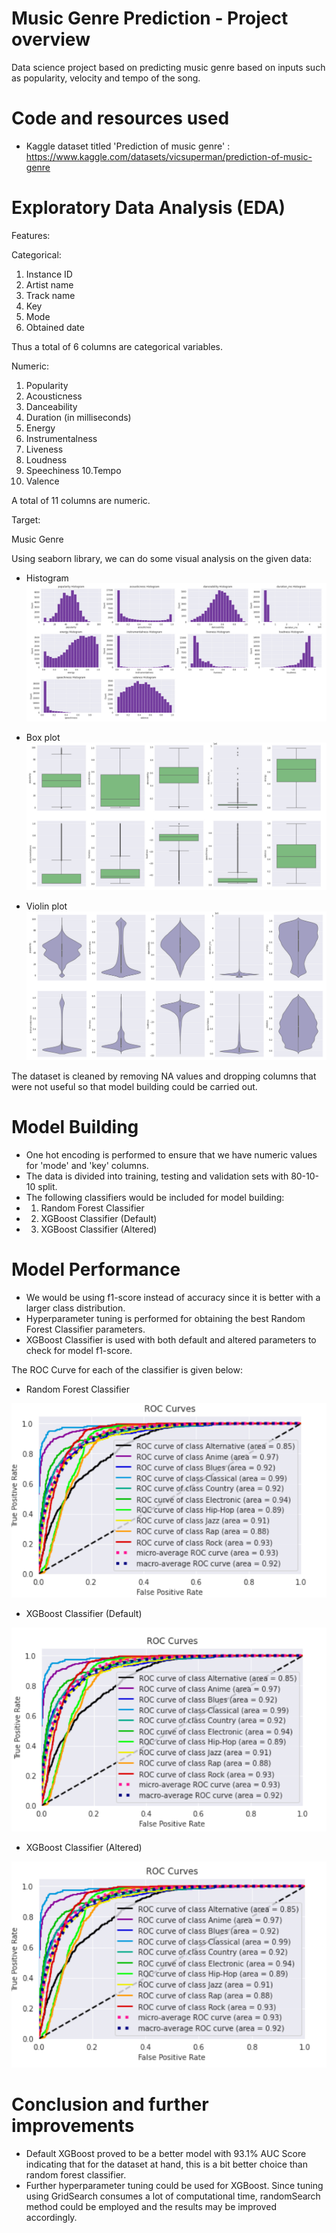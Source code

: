 # Music Genre Prediction - Project overview
Data science project based on predicting music genre based on inputs such as popularity, velocity and tempo of the song.

# Code and resources used
* Kaggle dataset titled 'Prediction of music genre' : https://www.kaggle.com/datasets/vicsuperman/prediction-of-music-genre 

# Exploratory Data Analysis (EDA)
Features:

Categorical:

1. Instance ID
2. Artist name
3. Track name
4. Key
5. Mode
6. Obtained date

Thus a total of 6 columns are categorical variables.

Numeric:

1. Popularity
2. Acousticness
3. Danceability
4. Duration (in milliseconds)
5. Energy
6. Instrumentalness
7. Liveness
8. Loudness
9. Speechiness
10.Tempo
11. Valence

A total of 11 columns are numeric.

Target:

Music Genre

Using seaborn library, we can do some visual analysis on the given data:

* Histogram
![alt_text](https://github.com/ipieren/Music-genre-prediction/blob/main/img/histogram.PNG)

* Box plot
![alt_text](https://github.com/ipieren/Music-genre-prediction/blob/main/img/boxplot.PNG)

* Violin plot
![alt_text](https://github.com/ipieren/Music-genre-prediction/blob/main/img/violinplot.PNG)

The dataset is cleaned by removing NA values and dropping columns that were not useful so that model building could be carried out.

# Model Building

* One hot encoding is performed to ensure that we have numeric values for 'mode' and 'key' columns.
* The data is divided into training, testing and validation sets with 80-10-10 split.
* The following classifiers would be included for model building:
*   1. Random Forest Classifier
*   2. XGBoost Classifier (Default)
*   3. XGBoost Classifier (Altered)

# Model Performance
* We would be using f1-score instead of accuracy since it is better with a larger class distribution.
* Hyperparameter tuning is performed for obtaining the best Random Forest Classifier parameters.
* XGBoost Classifier is used with both default and altered parameters to check for model f1-score.

The ROC Curve for each of the classifier is given below:
* Random Forest Classifier

![alt_text](https://github.com/ipieren/Music-genre-prediction/blob/main/img/m1_randomforest.PNG)

* XGBoost Classifier (Default)


![alt_text](https://github.com/ipieren/Music-genre-prediction/blob/main/img/m2_defaultXGBoost.PNG)

* XGBoost Classifier (Altered)


![alt_text](https://github.com/ipieren/Music-genre-prediction/blob/main/img/m3_alteredXGBoost.PNG)

# Conclusion and further improvements
* Default XGBoost proved to be a better model with 93.1% AUC Score indicating that for the dataset at hand, this is a bit better choice than random forest classifier.
* Further hyperparameter tuning could be used for XGBoost. Since tuning using GridSearch consumes a lot of computational time, randomSearch method could be employed and the results may be improved accordingly.
